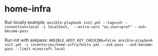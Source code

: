 # home-infra

Run locally example: `ansible-playbook init.yml --tag=zsh --connection=local -i localhost,  --extra-vars "os_user=prof" --ask-become-pass`

Run init with askpass: `ANSIBLE_HOST_KEY_CHECKING=False ansible-playbook init.yml -i inventories/home-infra/hosts.yml --ask-pass --ask-become-pass --limit minecraft.local`